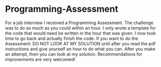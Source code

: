 # Programming-Assessment
  For a job interview I received a Programming Assessment. The challenge was to do as much as you could within an hour. I only wrote a template for the code that would need be written in the hour that was given. I now took time to go back and actually finish the code. If you want to do the Assessment: DO NOT LOOK AT MY SOLUTION until after you read the pdf instructions and give yourself an hour to do what you can. After you make an attempt, then you can look at my solution. Recommendations for improvements are very welcomed!
